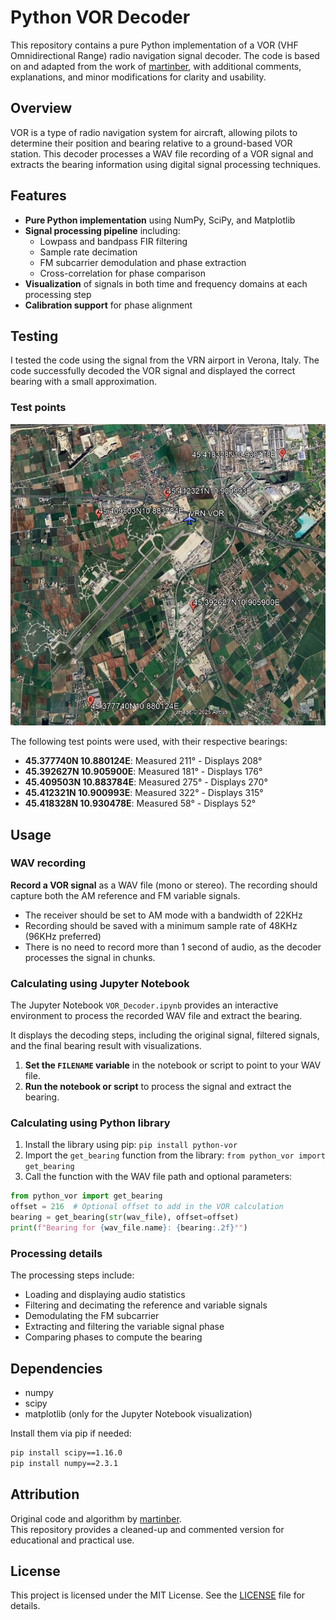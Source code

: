 # Python VOR Decoder

This repository contains a pure Python implementation of a VOR (VHF Omnidirectional Range) radio navigation signal decoder. The code is based on and adapted from the work of [martinber](https://github.com/martinber/vor-python-decoder), with additional comments, explanations, and minor modifications for clarity and usability.

## Overview

VOR is a type of radio navigation system for aircraft, allowing pilots to determine their position and bearing relative to a ground-based VOR station. This decoder processes a WAV file recording of a VOR signal and extracts the bearing information using digital signal processing techniques.

## Features

- **Pure Python implementation** using NumPy, SciPy, and Matplotlib
- **Signal processing pipeline** including:
  - Lowpass and bandpass FIR filtering
  - Sample rate decimation
  - FM subcarrier demodulation and phase extraction
  - Cross-correlation for phase comparison
- **Visualization** of signals in both time and frequency domains at each processing step
- **Calibration support** for phase alignment

## Testing

I tested the code using the signal from the VRN airport in Verona, Italy. The code successfully decoded the VOR signal and displayed the correct bearing with a small approximation.

### Test points

![Map of the test points](./imgs/VRN_map.png)

The following test points were used, with their respective bearings:

- **45.377740N 10.880124E**: Measured 211° - Displays 208°
- **45.392627N 10.905900E**: Measured 181° - Displays 176°
- **45.409503N 10.883784E**: Measured 275° - Displays 270°
- **45.412321N 10.900993E**: Measured 322° - Displays 315°
- **45.418328N 10.930478E**: Measured 58° - Displays 52°

## Usage

### WAV recording

**Record a VOR signal** as a WAV file (mono or stereo). The recording should capture both the AM reference and FM variable signals.

- The receiver should be set to AM mode with a bandwidth of 22KHz
- Recording should be saved with a minimum sample rate of 48KHz (96KHz preferred)
- There is no need to record more than 1 second of audio, as the decoder processes the signal in chunks.

### Calculating using Jupyter Notebook

The Jupyter Notebook `VOR_Decoder.ipynb` provides an interactive environment to process the recorded WAV file and extract the bearing.

It displays the decoding steps, including the original signal, filtered signals, and the final bearing result with visualizations.

1. **Set the `FILENAME` variable** in the notebook or script to point to your WAV file.
1. **Run the notebook or script** to process the signal and extract the bearing.

### Calculating using Python library

1. Install the library using pip: `pip install python-vor`
2. Import the `get_bearing` function from the library: `from python_vor import get_bearing`
3. Call the function with the WAV file path and optional parameters:

```python
from python_vor import get_bearing
offset = 216  # Optional offset to add in the VOR calculation
bearing = get_bearing(str(wav_file), offset=offset)
print(f"Bearing for {wav_file.name}: {bearing:.2f}°")
```

### Processing details

The processing steps include:

- Loading and displaying audio statistics
- Filtering and decimating the reference and variable signals
- Demodulating the FM subcarrier
- Extracting and filtering the variable signal phase
- Comparing phases to compute the bearing

## Dependencies

- numpy
- scipy
- matplotlib (only for the Jupyter Notebook visualization)

Install them via pip if needed:

```bash
pip install scipy==1.16.0
pip install numpy==2.3.1
```

## Attribution

Original code and algorithm by [martinber](https://github.com/martinber/vor-python-decoder).  
This repository provides a cleaned-up and commented version for educational and practical use.

## License

This project is licensed under the MIT License. See the [LICENSE](LICENSE) file for details.
